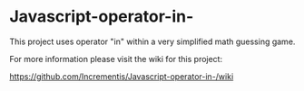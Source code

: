 # Javascript-operator-in-
This project uses operator "in" within a very simplified math guessing game.

For more information please visit the wiki for this project:

https://github.com/Incrementis/Javascript-operator-in-/wiki
